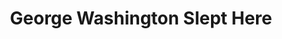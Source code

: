 ---
title: George Washington Slept Here
year: 1969
opening_date: 1969-04-11
closing_date: 1969-04-19
layout: productions
image:
image_caption:
image_credit:
playbill:
category:
Theatre: Theatre Jacksonville
Venue: Little Theatre
cast:
  Mr. Kimber: Robert Hilgenberg
  Newton Fuller: Roby Robson
  Annabelle Fuller: Carolyn Courreges
  Madge Fuller: Jill Hartley
  Steve Eldridge: Wayne Wofford
  Katie: Louis Navarre
  Mrs. Douglas: Becky Williams
  Clayton Evans: Walter Hyams
  Rena Leslie: Jeannie Lee
  Hester: Diane Catherwood
  Raymond: Robert Miltenberg
  Uncle Stanley: Paul Galloway
  Leggett Frazer: Reg Smith
  Tommy Hughes: Darryl McIntyre
  Sue Barrington: Maria Alarcon
  Miss Wilcox: Barbara Pike
  Mr. Prescott: John Walker
crew:
  Director: Robert Knowles
  Scenic Design: Ham Waddell
  Lighting Design: David Herwitz
  Stage Manager: Marshall Grauer
  Assistant Stage Manager: Douglas Thomas
  Lighting: 
    - Ray Navarre
    - Lee E. Moore
  Sound: 
    - Mike Fetters
    - Robert Fetters
  Properties: 
    - Katie Raven
    - Mary Ellen Calhoun
    - Mary Coyle
    - Suzanne Lanier
    - Norma Patrick
    - Lollie Raven
    - Vivienne Winemiller
  Set Construction: 
    - Curtis Bremer
    - Kent Case
    - Robert Claremont
    - Aileen Davis
    - John Fisher
    - June Fletcher
    - John Griffith
    - Lee E. Moore
    - Ray Navarre
    - Katie Raven
    - Cliff Reynolds
    - Bill Siemer
    - Jenetta Vest
    - Steve Vest
    - Paul Whitfield
    - Becky Williams
    - Martha Worsley
  Make-up: John Walker
  Publicity: 
    - Rosa Harlan
    - L.A. Hanson
  Box Office: 
    - Ann Dubow
    - Gert Berman
external_links:
---